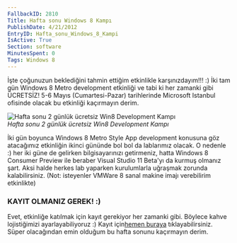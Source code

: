 ```yaml
---
FallbackID: 2810
Title: Hafta sonu Windows 8 Kampı
PublishDate: 4/21/2012
EntryID: Hafta_sonu_Windows_8_Kampi
IsActive: True
Section: software
MinutesSpent: 0
Tags: Windows 8
---
```

İşte çoğunuzun beklediğini tahmin ettiğim etkinlikle karşınızdayım!!! :)
İki tam gün Windows 8 Metro development etkinliği ve tabi ki her zamanki
gibi ÜCRETSİZ! 5-6 Mayıs (Cumartesi-Pazar) tarihlerinde Microsoft
Istanbul ofisinde olacak bu etkinliği kaçırmayın derim.

![Hafta sonu 2 günlük ücretsiz Win8 Development
Kampı](http://cdn.daron.yondem.com/assets/2810/win8_logo.jpg)\
*Hafta sonu 2 günlük ücretsiz Win8 Development Kampı*

İki gün boyunca Windows 8 Metro Style App development konusuna göz
atacağımız etkinliğin ikinci gününde bol bol da lablarımız olacak. O
nedenle :) her iki güne de gelirken bilgisayarınızı getirmeniz, hatta
Windows 8 Consumer Preview ile beraber Visual Studio 11 Beta'yı da
kurmuş olmanız şart. Aksi halde herkes lab yaparken kurulumlarla
uğraşmak zorunda kalabilirsiniz. (Not: isteyenler VMWare 8 sanal makine
imajı verebilirim etkinlikte)

### KAYIT OLMANIZ GEREK! :)

Evet, etkinliğe katılmak için kayıt gerekiyor her zamanki gibi. Böylece
kahve lojistiğimizi ayarlayabiliyoruz :) Kayıt için[hemen
buraya](http://daron.me/win8_56mayis) tıklayabilirsiniz. Süper
olacağından emin olduğum bu hafta sonunu kaçırmayın derim.


